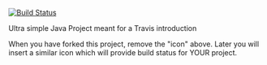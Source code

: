 [![Build Status](https://travis-ci.com/ATThorsen/travisGettingStarted.svg?branch=master)](https://travis-ci.com/ATThorsen/travisGettingStarted)

Ultra simple Java Project meant for a Travis introduction

When you have forked this project, remove the "icon" above. Later you will insert a similar icon which will provide build status for YOUR project.
